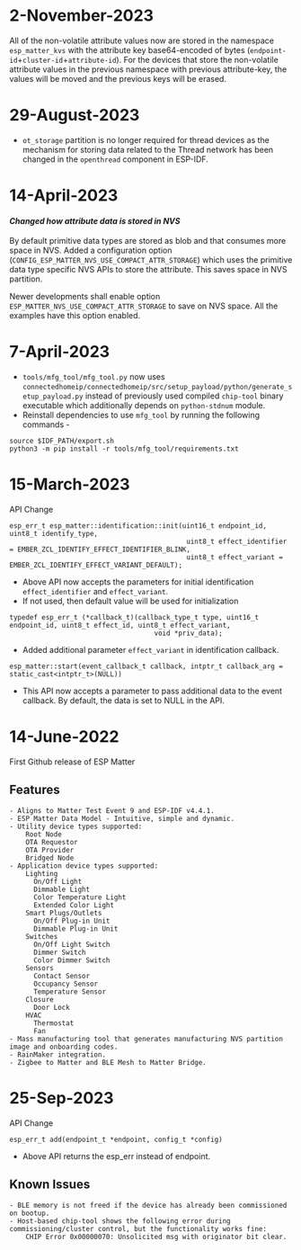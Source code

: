 # 2-November-2023

All of the non-volatile attribute values now are stored in the namespace `esp_matter_kvs` with the attribute key base64-encoded of bytes (`endpoint-id`+`cluster-id`+`attribute-id`). For the devices that store the non-volatile attribute values in the previous namespace with previous attribute-key, the values will be moved and the previous keys will be erased.

# 29-August-2023

- `ot_storage` partition is no longer required for thread devices as the mechanism for storing data related to the Thread network has been changed in the `openthread` component in ESP-IDF.

# 14-April-2023

#### *Changed how attribute data is stored in NVS*
By default primitive data types are stored as blob and that consumes more space in NVS.
Added a configuration option (`CONFIG_ESP_MATTER_NVS_USE_COMPACT_ATTR_STORAGE`) which uses
the primitive data type specific NVS APIs to store the attribute. This saves space in NVS partition.

Newer developments shall enable option `ESP_MATTER_NVS_USE_COMPACT_ATTR_STORAGE` to save on NVS space.
All the examples have this option enabled.

# 7-April-2023

- `tools/mfg_tool/mfg_tool.py` now uses `connectedhomeip/connectedhomeip/src/setup_payload/python/generate_setup_payload.py` instead of previously used compiled `chip-tool` binary executable which additionally depends on `python-stdnum` module.
- Reinstall dependencies to use `mfg_tool` by running the following commands -
```
source $IDF_PATH/export.sh
python3 -m pip install -r tools/mfg_tool/requirements.txt
```

# 15-March-2023

API Change

```
esp_err_t esp_matter::identification::init(uint16_t endpoint_id, uint8_t identify_type,
                                            uint8_t effect_identifier = EMBER_ZCL_IDENTIFY_EFFECT_IDENTIFIER_BLINK,
                                            uint8_t effect_variant = EMBER_ZCL_IDENTIFY_EFFECT_VARIANT_DEFAULT);
```

- Above API now accepts the parameters for initial identification `effect_identifier` and `effect_variant`.
- If not used, then default value will be used for initialization

```
typedef esp_err_t (*callback_t)(callback_type_t type, uint16_t endpoint_id, uint8_t effect_id, uint8_t effect_variant,
                                    void *priv_data);
```

- Added additional parameter `effect_variant` in identification callback.

```
esp_matter::start(event_callback_t callback, intptr_t callback_arg = static_cast<intptr_t>(NULL))
```

- This API now accepts a parameter to pass additional data to the event callback. By default, the data is set to NULL in the API.

# 14-June-2022

First Github release of ESP Matter

Features
--------
    - Aligns to Matter Test Event 9 and ESP-IDF v4.4.1.
    - ESP Matter Data Model - Intuitive, simple and dynamic.
    - Utility device types supported:
        Root Node
        OTA Requestor
        OTA Provider
        Bridged Node
    - Application device types supported:
        Lighting
          On/Off Light
          Dimmable Light
          Color Temperature Light
          Extended Color Light
        Smart Plugs/Outlets
          On/Off Plug-in Unit
          Dimmable Plug-in Unit
        Switches
          On/Off Light Switch
          Dimmer Switch
          Color Dimmer Switch
        Sensors
          Contact Sensor
          Occupancy Sensor
          Temperature Sensor
        Closure
          Door Lock
        HVAC
          Thermostat
          Fan
    - Mass manufacturing tool that generates manufacturing NVS partition image and onboarding codes.
    - RainMaker integration.
    - Zigbee to Matter and BLE Mesh to Matter Bridge.

# 25-Sep-2023

API Change

```
esp_err_t add(endpoint_t *endpoint, config_t *config)
```
- Above API returns the esp_err instead of endpoint.

Known Issues
------------
    - BLE memory is not freed if the device has already been commissioned on bootup.
    - Host-based chip-tool shows the following error during commissioning/cluster control, but the functionality works fine:
        CHIP Error 0x00000070: Unsolicited msg with originator bit clear.

